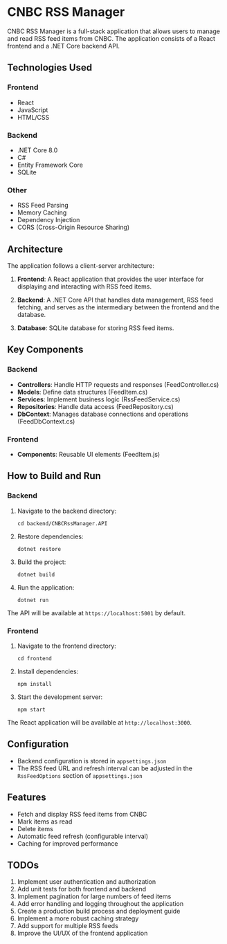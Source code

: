 # CNBC RSS Manager

CNBC RSS Manager is a full-stack application that allows users to manage and read RSS feed items from CNBC. The application consists of a React frontend and a .NET Core backend API.

## Technologies Used

### Frontend
- React
- JavaScript
- HTML/CSS

### Backend
- .NET Core 8.0
- C#
- Entity Framework Core
- SQLite

### Other
- RSS Feed Parsing
- Memory Caching
- Dependency Injection
- CORS (Cross-Origin Resource Sharing)

## Architecture

The application follows a client-server architecture:

1. **Frontend**: A React application that provides the user interface for displaying and interacting with RSS feed items.

2. **Backend**: A .NET Core API that handles data management, RSS feed fetching, and serves as the intermediary between the frontend and the database.

3. **Database**: SQLite database for storing RSS feed items.

## Key Components

### Backend

- **Controllers**: Handle HTTP requests and responses (FeedController.cs)
- **Models**: Define data structures (FeedItem.cs)
- **Services**: Implement business logic (RssFeedService.cs)
- **Repositories**: Handle data access (FeedRepository.cs)
- **DbContext**: Manages database connections and operations (FeedDbContext.cs)

### Frontend

- **Components**: Reusable UI elements (FeedItem.js)

## How to Build and Run

### Backend

1. Navigate to the backend directory:
   ```
   cd backend/CNBCRssManager.API
   ```

2. Restore dependencies:
   ```
   dotnet restore
   ```

3. Build the project:
   ```
   dotnet build
   ```

4. Run the application:
   ```
   dotnet run
   ```

The API will be available at `https://localhost:5001` by default.

### Frontend

1. Navigate to the frontend directory:
   ```
   cd frontend
   ```

2. Install dependencies:
   ```
   npm install
   ```

3. Start the development server:
   ```
   npm start
   ```

The React application will be available at `http://localhost:3000`.

## Configuration

- Backend configuration is stored in `appsettings.json`
- The RSS feed URL and refresh interval can be adjusted in the `RssFeedOptions` section of `appsettings.json`

## Features

- Fetch and display RSS feed items from CNBC
- Mark items as read
- Delete items
- Automatic feed refresh (configurable interval)
- Caching for improved performance

## TODOs

1. Implement user authentication and authorization
2. Add unit tests for both frontend and backend
3. Implement pagination for large numbers of feed items
4. Add error handling and logging throughout the application
5. Create a production build process and deployment guide
6. Implement a more robust caching strategy
7. Add support for multiple RSS feeds
8. Improve the UI/UX of the frontend application
